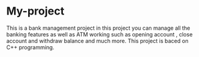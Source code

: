 # My-project
This is a bank management project in this project you can manage all the banking features as well as ATM working 
such as opening account , close account and withdraw balance and much more. 
This project is baced on C++ programming. 
